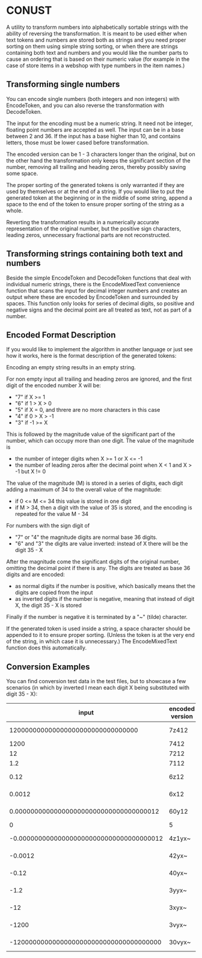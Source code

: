 # CONUST

A utility to transform numbers into alphabetically sortable strings with the ability of reversing the transformation. It is meant to be used either when text tokens and numbers are stored both as strings and you need proper sorting on them using simple string sorting, or when there are strings containing both text and numbers and you would like the number parts to cause an ordering that is based on their numeric value (for example in the case of store items in a webshop with type numbers in the item names.)

## Transforming single numbers

You can encode single numbers (both integers and non integers) with EncodeToken, and you can also reverse the transformation with DecodeToken.

The input for the encoding must be a numeric string. It need not be integer, floating point numbers are accepted as well. The input can be in a base between 2 and 36. If the input has a base higher than 10, and contains letters, those must be lower cased before transformation.

The encoded version can be 1 - 3 characters longer than the original, but on the other hand the transformation only keeps the significant section of the number, removing all trailing and heading zeros, thereby possibly saving some space.

The proper sorting of the generated tokens is only warranted if they are used by themselves or at the end of a string. If you would like to put the generated token at the beginning or in the middle of some string, append a space to the end of the token to ensure proper sorting of the string as a whole.

Reverting the transformation results in a numerically accurate representation of the original number, but the positive sign characters, leading zeros, unnecessary fractional parts are not reconstructed.

## Transforming strings containing both text and numbers

Beside the simple EncodeToken and DecodeToken functions that deal with individual numeric strings, there is the EncodeMixedText convenience function that scans the input for decimal integer numbers and creates an output where these are encoded by EncodeToken and surrounded by spaces. This function only looks for series of decimal digits, so positive and negative signs and the decimal point are all treated as text, not as part of a number.

## Encoded Format Description

If you would like to implement the algorithm in another language or just see how it works, here is the format description of the generated tokens:

Encoding an empty string results in an empty string.

For non empty input all trailing and heading zeros are ignored, and the first digit of the encoded number X will be:

- "7" if X >= 1
- "6" if 1 > X > 0
- "5" if X = 0, and threre are no more characters in this case
- "4" if 0 > X > -1
- "3" if -1 >= X

This is followed by the magnitude value of the significant part of the number, which can occupy more than one digit. The value of the magnitude is

- the number of integer digits when X >= 1 or X <= -1
- the number of leading zeros after the decimal point when X < 1 and X > -1 but X != 0

The value of the magnitude (M) is stored in a series of digits, each digit adding a maximum of 34 to the overall value of the magnitude:

- if 0 <= M <= 34 this value is stored in one digit
- if M > 34, then a digit vith the value of 35 is stored, and the encoding is repeated for the value M - 34

For numbers with the sign digit of

- "7" or "4" the magnitude digits are normal base 36 digits.
- "6" and "3" the digits are value inverted: instead of X there will be the digit 35 - X

After the magnitude come the significant digits of the original number, omitting the decimal point if there is any. The digits are treated as base 36 digits and are encoded:

- as normal digits if the number is positive, which basically means thet the digits are copied from the input
- as inverted digits if the number is negative, meaning that instead of digit X, the digit 35 - X is stored

Finally if the number is negative it is terminated by a "~" (tilde) character.

If the generated token is used inside a string, a space character should be appended to it to ensure proper sorting. (Unless the token is at the very end of the string, in which case it is unnecessary.) The EncodeMixedText function does this automatically.

## Conversion Examples

You can find conversion test data in the test files, but to showcase a few scenarios (in which by inverted I mean each digit X being substituted with digit 35 - X):

| input | encoded version | sing byte | magnitude | significant digits |
|---|---|---|---|---|
| 120000000000000000000000000000000 | 7z412 | 7 (x>=1) | z4 (34+4=38) | 12 |
| 1200 |7412 | 7 (x>=1) | 4 | 12 |
| 12 |7212 | 7 (x>=1) | 2 | 12 |
| 1.2 |7112 | 7 (x>=1) | 1 | 12 |
| 0.12 |6z12 | 6 (1>x>0) | z (0 inverted) | 12 |
| 0.0012 |6x12 | 6 (1>x>0) | x (2 inverted) | 12 |
| 0.0000000000000000000000000000000000012 | 60y12 | 6 (1>x>0) | 0y (z1 inverted) | 12 |
| 0 | 5 | 5 (x=0) |  |  |
| -0.0000000000000000000000000000000000012 | 4z1yx~ | 4 (0>x>-1) | z1 (34+1=35) | yx (12 inverted) |
| -0.0012 | 42yx~ | 4 (0>x>-1) | 2 | yx (12 inverted) |
| -0.12 | 40yx~ | 4 (0>x>-1) | 0 | yx (12 inverted) |
| -1.2 | 3yyx~ | 3 (-1>x) | y (1 inverted) | yx (12 inverted) |
| -12 | 3xyx~ | 3 (-1>x) | x (2 inverted) | yx (12 inverted) |
| -1200 | 3vyx~ | 3 (-1>x) | v (4 inverted) | yx (12 inverted) |
| -12000000000000000000000000000000000000 | 30vyx~ | 3 (-1 > x) | 0v (z4 inverted) | yx (12 inverted) |
